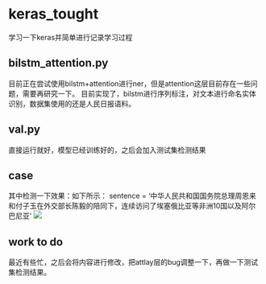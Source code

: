 # keras_tought
学习一下keras并简单进行记录学习过程

## bilstm_attention.py
目前正在尝试使用bilstm+attention进行ner，但是attention这层目前存在一些问题，需要再研究一下。
目前实现了，bilstm进行序列标注，对文本进行命名实体识别，数据集使用的还是人民日报语料。

## val.py
直接运行就好，模型已经训练好的，之后会加入测试集检测结果

## case

其中检测一下效果：如下所示：
sentence = ‘中华人民共和国国务院总理周恩来和付子玉在外交部长陈毅的陪同下，连续访问了埃塞俄比亚等非洲10国以及阿尔巴尼亚’
![](https://ws3.sinaimg.cn/large/006tNbRwly1fwy6x6tmy4j30wx01wdhv.jpg)

## work to do
最近有些忙，之后会将内容进行修改，把attlay层的bug调整一下，再做一下测试集检测结果。

